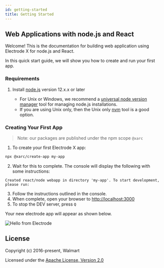 ```yaml
---
id: getting-started
title: Getting Started
---
```


## Web Applications with node.js and React

Welcome! This is the documentation for building web application using Electrode X for node.js and React.

In this quick start guide, we will show you how to create and run your first app.

### Requirements

1. Install [node.js] version 12.x.x or later

   - For Unix or Windows, we recommend a [universal node version manager] tool for managing node.js installations.
   - If you are using Unix only, then the Unix only [nvm] tool is a good option.

### Creating Your First App

> Note: our packages are published under the npm scope `@xarc`

1. To create your first Electrode X app:

```bash
npx @xarc/create-app my-app
```

2. Wait for this to complete. The console will display the following with some instructions:

```
Created react/node webapp in directory 'my-app'. To start development, please run:
```

3. Follow the instructions outlined in the console.
4. When complete, open your browser to [http://localhost:3000](http://localhost:3000)
5. To stop the DEV server, press `Q`

Your new electrode app will appear as shown below.

![Hello from Electrode](/img/getting-started/first-app.png)

## License

Copyright (c) 2016-present, Walmart

Licensed under the [Apache License, Version 2.0]

[apache license, version 2.0]: https://www.apache.org/licenses/LICENSE-2.0
[nvm]: https://github.com/nvm-sh/nvm#install-script
[node.js]: https://nodejs.org/en/download
[universal node version manager]: https://www.npmjs.com/package/@jchip/nvm
[react]: https://reactjs.org/
